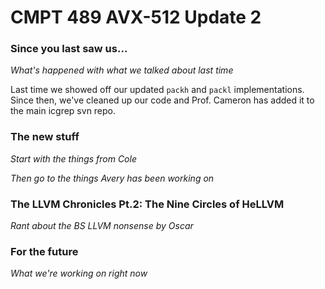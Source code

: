 # CMPT 489 AVX-512 Update 2

### Since you last saw us...

*What's happened with what we talked about last time*

Last time we showed off our updated `packh` and `packl` implementations. Since then, we've cleaned up our code and Prof. Cameron has added it to the main icgrep svn repo.

### The new stuff

*Start with the things from Cole*

*Then go to the things Avery has been working on*

### The LLVM Chronicles Pt.2: The Nine Circles of HeLLVM

*Rant about the BS LLVM nonsense by Oscar*

### For the future

*What we're working on right now*
